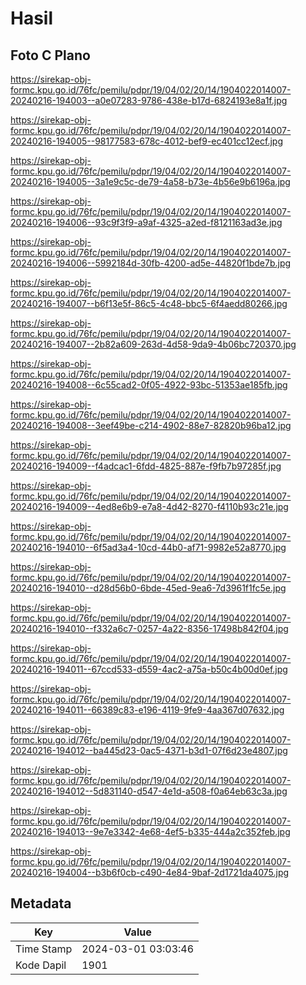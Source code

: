 # Hasil

## Foto C Plano

https://sirekap-obj-formc.kpu.go.id/76fc/pemilu/pdpr/19/04/02/20/14/1904022014007-20240216-194003--a0e07283-9786-438e-b17d-6824193e8a1f.jpg

https://sirekap-obj-formc.kpu.go.id/76fc/pemilu/pdpr/19/04/02/20/14/1904022014007-20240216-194005--98177583-678c-4012-bef9-ec401cc12ecf.jpg

https://sirekap-obj-formc.kpu.go.id/76fc/pemilu/pdpr/19/04/02/20/14/1904022014007-20240216-194005--3a1e9c5c-de79-4a58-b73e-4b56e9b6196a.jpg

https://sirekap-obj-formc.kpu.go.id/76fc/pemilu/pdpr/19/04/02/20/14/1904022014007-20240216-194006--93c9f3f9-a9af-4325-a2ed-f8121163ad3e.jpg

https://sirekap-obj-formc.kpu.go.id/76fc/pemilu/pdpr/19/04/02/20/14/1904022014007-20240216-194006--5992184d-30fb-4200-ad5e-44820f1bde7b.jpg

https://sirekap-obj-formc.kpu.go.id/76fc/pemilu/pdpr/19/04/02/20/14/1904022014007-20240216-194007--b6f13e5f-86c5-4c48-bbc5-6f4aedd80266.jpg

https://sirekap-obj-formc.kpu.go.id/76fc/pemilu/pdpr/19/04/02/20/14/1904022014007-20240216-194007--2b82a609-263d-4d58-9da9-4b06bc720370.jpg

https://sirekap-obj-formc.kpu.go.id/76fc/pemilu/pdpr/19/04/02/20/14/1904022014007-20240216-194008--6c55cad2-0f05-4922-93bc-51353ae185fb.jpg

https://sirekap-obj-formc.kpu.go.id/76fc/pemilu/pdpr/19/04/02/20/14/1904022014007-20240216-194008--3eef49be-c214-4902-88e7-82820b96ba12.jpg

https://sirekap-obj-formc.kpu.go.id/76fc/pemilu/pdpr/19/04/02/20/14/1904022014007-20240216-194009--f4adcac1-6fdd-4825-887e-f9fb7b97285f.jpg

https://sirekap-obj-formc.kpu.go.id/76fc/pemilu/pdpr/19/04/02/20/14/1904022014007-20240216-194009--4ed8e6b9-e7a8-4d42-8270-f4110b93c21e.jpg

https://sirekap-obj-formc.kpu.go.id/76fc/pemilu/pdpr/19/04/02/20/14/1904022014007-20240216-194010--6f5ad3a4-10cd-44b0-af71-9982e52a8770.jpg

https://sirekap-obj-formc.kpu.go.id/76fc/pemilu/pdpr/19/04/02/20/14/1904022014007-20240216-194010--d28d56b0-6bde-45ed-9ea6-7d3961f1fc5e.jpg

https://sirekap-obj-formc.kpu.go.id/76fc/pemilu/pdpr/19/04/02/20/14/1904022014007-20240216-194010--f332a6c7-0257-4a22-8356-17498b842f04.jpg

https://sirekap-obj-formc.kpu.go.id/76fc/pemilu/pdpr/19/04/02/20/14/1904022014007-20240216-194011--67ccd533-d559-4ac2-a75a-b50c4b00d0ef.jpg

https://sirekap-obj-formc.kpu.go.id/76fc/pemilu/pdpr/19/04/02/20/14/1904022014007-20240216-194011--66389c83-e196-4119-9fe9-4aa367d07632.jpg

https://sirekap-obj-formc.kpu.go.id/76fc/pemilu/pdpr/19/04/02/20/14/1904022014007-20240216-194012--ba445d23-0ac5-4371-b3d1-07f6d23e4807.jpg

https://sirekap-obj-formc.kpu.go.id/76fc/pemilu/pdpr/19/04/02/20/14/1904022014007-20240216-194012--5d831140-d547-4e1d-a508-f0a64eb63c3a.jpg

https://sirekap-obj-formc.kpu.go.id/76fc/pemilu/pdpr/19/04/02/20/14/1904022014007-20240216-194013--9e7e3342-4e68-4ef5-b335-444a2c352feb.jpg

https://sirekap-obj-formc.kpu.go.id/76fc/pemilu/pdpr/19/04/02/20/14/1904022014007-20240216-194004--b3b6f0cb-c490-4e84-9baf-2d1721da4075.jpg


## Metadata

| Key        | Value               |
| ---------- | ------------------- |
| Time Stamp | 2024-03-01 03:03:46 |
| Kode Dapil | 1901                |



